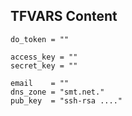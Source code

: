 ## TFVARS Content

```
do_token = ""

access_key = ""
secret_key = ""

email    = ""
dns_zone = "smt.net."
pub_key  = "ssh-rsa ...."
```